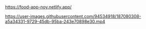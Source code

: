 https://food-app-noy.netlify.app/

https://user-images.githubusercontent.com/94534918/187080308-a5a34331-9729-45db-95ba-243e70898e30.mp4

